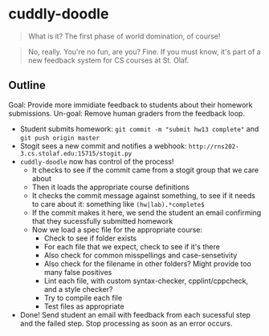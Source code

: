 # cuddly-doodle

> What is it? 
The first phase of world domination, of course!

> No, really.
You're no fun, are you? Fine. If you must know, it's part of a new feedback system for CS courses at St. Olaf.

## Outline

Goal: Provide more immidiate feedback to students about their homework submissions.
Un-goal: Remove human graders from the feedback loop.

- Student submits homework: `git commit -m "submit hw13 complete"` and `git push origin master`
- Stogit sees a new commit and notifies a webhook: `http://rns202-3.cs.stolaf.edu:15715/stogit.py`
- `cuddly-doodle` now has control of the process!
  - It checks to see if the commit came from a stogit group that we care about
  - Then it loads the appropriate course definitions
  - It checks the commit message against something, to see if it needs to care about it: something like `(hw|lab).*complete$`
  - If the commit makes it here, we send the student an email confirming that they sucessfully submitted homework
  - Now we load a spec file for the appropriate course:
    - Check to see if folder exists
    - For each file that we expect, check to see if it's there
    - Also check for common misspellings and case-sensetivity
    - Also check for the filename in other folders? Might provide too many false positives
    - Lint each file, with custom syntax-checker, cpplint/cppcheck, and a style checker?
    - Try to compile each file
    - Test files as appropriate
- Done! Send student an email with feedback from each sucessful step and the failed step. Stop processing as soon as an error occurs.

